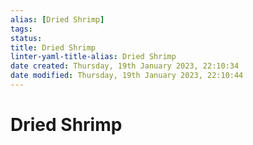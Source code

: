```yaml
---
alias: [Dried Shrimp]
tags: 
status:
title: Dried Shrimp
linter-yaml-title-alias: Dried Shrimp
date created: Thursday, 19th January 2023, 22:10:34
date modified: Thursday, 19th January 2023, 22:10:44
---
```


# Dried Shrimp